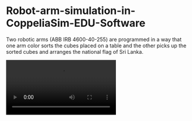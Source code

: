 # Robot-arm-simulation-in-CoppeliaSim-EDU-Software
Two robotic arms (ABB IRB 4600-40-255) are programmed in a way that one arm color sorts the cubes placed on a table and the other picks up the sorted cubes and arranges the national flag of Sri Lanka. 

<video src="recording_2021_09_15-23_57-32.mp4" controls="controls" style="max-width: 730px;">
</video>
